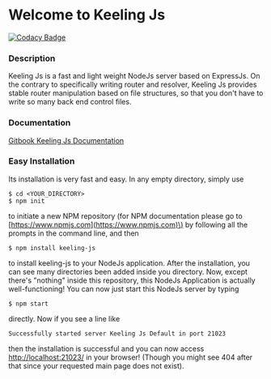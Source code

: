 # Welcome to Keeling Js

[![Codacy Badge](https://api.codacy.com/project/badge/Grade/d3bb4a577b624653a3c5ceac68055366)](https://www.codacy.com/app/Liby99/keeling-js?utm_source=github.com&amp;utm_medium=referral&amp;utm_content=Liby99/keeling-js&amp;utm_campaign=Badge_Grade)

### Description

Keeling Js is a fast and light weight NodeJs server based on ExpressJs. On the contrary to specifically writing router and resolver, Keeling Js provides stable router manipulation based on file structures, so that you don't have to write so many back end control files.

### Documentation

[Gitbook Keeling Js Documentation](https://liby991.gitbooks.io/keeling-js/)

### Easy Installation

Its installation is very fast and easy. In any empty directory, simply use

```
$ cd <YOUR_DIRECTORY>
$ npm init
```

to initiate a new NPM repository \(for NPM documentation please go to [https://www.npmjs.com](https://www.npmjs.com)\) by following all the prompts in the command line, and then

```
$ npm install keeling-js
```

to install keeling-js to your NodeJs application. After the installation, you can see many directories been added inside you directory. Now, except there's "nothing" inside this repository, this NodeJs Application is actually well-functioning! You can now just start this NodeJs server by typing

```
$ npm start
```

directly. Now if you see a line like

```
Successfully started server Keeling Js Default in port 21023
```

then the installation is successful and you can now access [http://localhost:21023/](http://localhost:21023/) in your browser! \(Though you might see 404 after that since your requested main page does not exist\).
